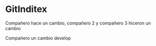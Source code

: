# GitInditex

Compañero hace un cambio, compañero 2  y compañero 3 hiceron un cambio

Compañero un cambio develop
